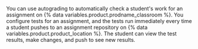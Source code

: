 You can use autograding to automatically check a student's work for an assignment on {% data variables.product.prodname_classroom %}. You configure tests for an assignment, and the tests run immediately every time a student pushes to an assignment repository on {% data variables.product.product_location %}. The student can view the test results, make changes, and push to see new results.
